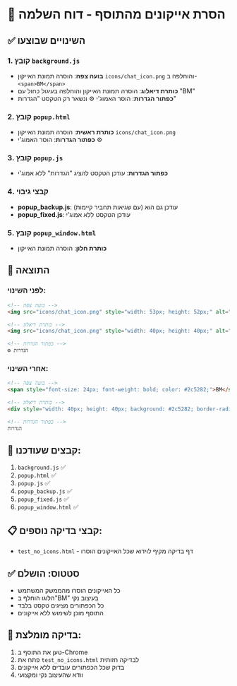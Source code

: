 # 🔧 הסרת אייקונים מהתוסף - דוח השלמה

## ✅ השינויים שבוצעו

### 1. קובץ `background.js`
- **בועה צפה**: הוסרה תמונת האייקון `icons/chat_icon.png` והוחלפה ב-`<span>BM</span>`
- **כותרת דיאלוג**: הוסרה תמונת האייקון והוחלפה בעיגול כחול עם "BM"
- **כפתור הגדרות**: הוסר האמוג'י ⚙️ ונשאר רק הטקסט "הגדרות"

### 2. קובץ `popup.html`
- **כותרת ראשית**: הוסרה תמונת האייקון `icons/chat_icon.png`
- **כפתור הגדרות**: הוסר האמוג'י ⚙️

### 3. קובץ `popup.js`
- **כפתור הגדרות**: עודכן הטקסט להציג "הגדרות" ללא אמוג'י

### 4. קבצי גיבוי
- **popup_backup.js**: עודכן גם הוא (עם שגיאות תחביר קיימות)
- **popup_fixed.js**: עודכן הטקסט ללא אמוג'י

### 5. קובץ `popup_window.html`
- **כותרת חלון**: הוסרה תמונת האייקון

## 🎯 התוצאה

### לפני השינוי:
```html
<!-- בועה צפה -->
<img src="icons/chat_icon.png" style="width: 53px; height: 52px;" alt="Better Me">

<!-- כותרת דיאלוג -->
<img src="icons/chat_icon.png" style="width: 40px; height: 40px;" alt="Better Me">

<!-- כפתור הגדרות -->
⚙️ הגדרות
```

### אחרי השינוי:
```html
<!-- בועה צפה -->
<span style="font-size: 24px; font-weight: bold; color: #2c5282;">BM</span>

<!-- כותרת דיאלוג -->
<div style="width: 40px; height: 40px; background: #2c5282; border-radius: 50%; display: flex; align-items: center; justify-content: center; color: white; font-weight: bold; font-size: 14px;">BM</div>

<!-- כפתור הגדרות -->
הגדרות
```

## 🔧 קבצים שעודכנו:
1. `background.js` ✅
2. `popup.html` ✅
3. `popup.js` ✅
4. `popup_backup.js` ✅
5. `popup_fixed.js` ✅
6. `popup_window.html` ✅

## 📋 קבצי בדיקה נוספים:
- `test_no_icons.html` - דף בדיקה מקיף לוידוא שכל האייקונים הוסרו

## ✅ סטטוס: הושלם
- כל האייקונים הוסרו מהממשק המשתמש
- הלוגו הוחלף ב"BM" בעיצוב נקי
- כל הכפתורים מציגים טקסט בלבד
- התוסף מוכן לשימוש ללא אייקונים

## 🚀 בדיקה מומלצת:
1. טען את התוסף ב-Chrome
2. פתח את `test_no_icons.html` לבדיקה חזותית
3. בדוק שכל הכפתורים עובדים ללא אייקונים
4. וודא שהעיצוב נקי ומקצועי
